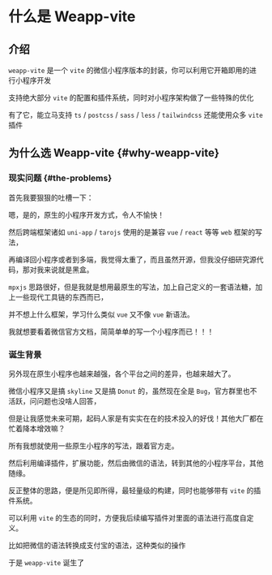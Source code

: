 # 什么是 Weapp-vite

## 介绍

`weapp-vite` 是一个 `vite` 的微信小程序版本的封装，你可以利用它开箱即用的进行小程序开发

支持绝大部分 `vite` 的配置和插件系统，同时对小程序架构做了一些特殊的优化

有了它，能立马支持 `ts` / `postcss` / `sass` / `less` / `tailwindcss` 还能使用众多 `vite` 插件

## 为什么选 Weapp-vite {#why-weapp-vite}

### 现实问题 {#the-problems}

首先我要狠狠的吐槽一下：

嗯，是的，原生的小程序开发方式，令人不愉快！

然后跨端框架诸如 `uni-app` / `tarojs` 使用的是兼容 `vue` / `react` 等等 `web` 框架的写法，

再编译回小程序或者到多端，我觉得太重了，而且虽然开源，但我没仔细研究源代码，那对我来说就是黑盒。

`mpxjs` 思路很好，但是我就是想用最原生的写法，加上自己定义的一套语法糖，加上一些现代工具链的东西而已，

并不想上什么框架，学习什么类似 `vue` 又不像 `vue` 新语法。

我就想要看着微信官方文档，简简单单的写一个小程序而已！！！

### 诞生背景

另外现在原生小程序也越来越强，各个平台之间的差异，也越来越大了。

微信小程序又是搞 `skyline` 又是搞 `Donut` 的，虽然现在全是 `Bug`，官方群里也不活跃，问问题也没啥人回答，

但是让我感觉未来可期，起码人家是有实实在在的技术投入的好伐！其他大厂都在忙着降本增效嘛？

所有我想就使用一些原生小程序的写法，跟着官方走。

然后利用编译插件，扩展功能，然后由微信的语法，转到其他的小程序平台，其他随缘。

反正整体的思路，便是所见即所得，最轻量级的构建，同时也能够带有 `vite` 的插件系统。

可以利用 `vite` 的生态的同时，方便我后续编写插件对里面的语法进行高度自定义。

比如把微信的语法转换成支付宝的语法，这种类似的操作

于是 `weapp-vite` 诞生了

<!-- ## 特性

✅ typescript / sass / less 等的默认支持

你可以直接使用 `typescript`，把 `js` 改成 `ts` 后缀即可，也可以通过安装 `sass` / `less`，并把 `index.wxss` 的后缀名改成相应的后缀来支持样式预处理器，比如 `scss` / `less` 。 -->
